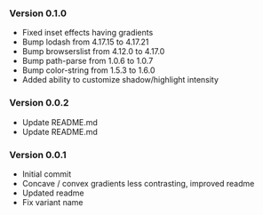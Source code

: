 ### Version 0.1.0
- Fixed inset effects having gradients
- Bump lodash from 4.17.15 to 4.17.21
- Bump browserslist from 4.12.0 to 4.17.0
- Bump path-parse from 1.0.6 to 1.0.7
- Bump color-string from 1.5.3 to 1.6.0
- Added ability to customize shadow/highlight intensity

### Version 0.0.2
- Update README.md
- Update README.md

### Version 0.0.1
- Initial commit
- Concave / convex gradients less contrasting, improved readme
- Updated readme
- Fix variant name
